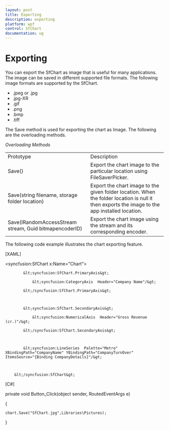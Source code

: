 ```yaml
---
layout: post
title: Exporting
description: exporting
platform: wpf
control: SfChart
documentation: ug
---
```


# Exporting

You can export the SfChart as image that is useful for many applications. The image can be saved in different supported file formats. The following image formats are supported by the SfChart.

* .jpeg or .jpg
* .jpg-XR
* .gif
* .png
* .bmp
* .tiff



The Save method is used for exporting the chart as Image. The following are the overloading methods.

_Overloading Methods_

<table>
<tr>
<td>
Prototype</td><td>
Description</td></tr>
<tr>
<td>
Save()</td><td>
Export the chart image to the particular location using FileSaverPicker.</td></tr>
<tr>
<td>
Save(string filename, storage folder location)</td><td>
Export the chart image to the given folder location. When the folder location is null it then exports the image to the app installed location.</td></tr>
<tr>
<td>
Save(IRandomAccessStream stream, Guid bitmapencoderID)</td><td>
Export the chart image using the stream and its corresponding encoder.</td></tr>
</table>


The following code example illustrates the chart exporting feature.

[XAML]



&lt;syncfusion:SfChart x:Name="Chart"&gt;

            &lt;syncfusion:SfChart.PrimaryAxis&gt;

                &lt;syncfusion:CategoryAxis  Header="Company Name"/&gt;

            &lt;/syncfusion:SfChart.PrimaryAxis&gt;



            &lt;syncfusion:SfChart.SecondaryAxis&gt;

                &lt;syncfusion:NumericalAxis  Header="Gross Revenue (cr.)"/&gt;

            &lt;/syncfusion:SfChart.SecondaryAxis&gt;



            &lt;syncfusion:LineSeries  Palette="Metro"   XBindingPath="CompanyName" YBindingPath="CompanyTurnOver" ItemsSource="{Binding CompanyDetails}"/&gt;



        &lt;/syncfusion:SfChart&gt;





[C#]



private void Button_Click(object sender, RoutedEventArgs e)

{

    chart.Save("SfChart.jpg",Libraries\Pictures);



}



